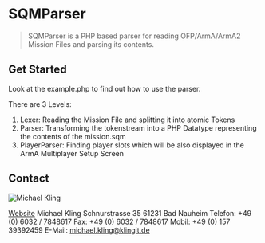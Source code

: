 SQMParser
========

> SQMParser is a PHP based parser for reading OFP/ArmA/ArmA2 Mission Files and parsing its contents.


Get Started
-----------

Look at the example.php to find out how to use the parser.

There are 3 Levels:
1. Lexer: Reading the Mission File and splitting it into atomic Tokens
2. Parser: Transforming the tokenstream into a PHP Datatype representing the contents of the mission.sqm
3. PlayerParser: Finding player slots which will be also displayed in the ArmA Multiplayer Setup Screen

Contact
---------

![Michael Kling](http://www.klingit.de/images/mkling.jpg)

[Website](http://www.klingit.de/)
Michael Kling
Schnurstrasse 35
61231 Bad Nauheim
Telefon: +49 (0) 6032 / 7848617
Fax: +49 (0) 6032 / 7848617
Mobil: +49 (0) 157 39392459
E-Mail: michael.kling@klingit.de

